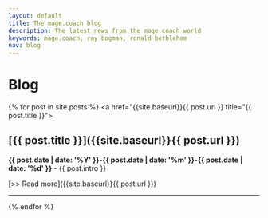 ```yaml
---
layout: default
title: The mage.coach blog
description: The latest news from the mage.coach world
keywords: mage.coach, ray bogman, ronald bethlehem
nav: blog
---
```


# Blog


{% for post in site.posts %}
<a href="{{site.baseurl}}{{ post.url }} title="{{ post.title }}">
<amp-img noloading width="100" height="100" alt="{{ post.title }}" layout="responsive" src="{{site.static-url}}{{ post.authorimage }}" class="photo pull-left"></amp-img></a>

## [{{ post.title }}]({{site.baseurl}}{{ post.url }})

**{{ post.date | date: '%Y' }}-{{ post.date | date: '%m' }}-{{ post.date | date: '%d' }}** -
  {{ post.intro }}

  [>> Read more]({{site.baseurl}}{{ post.url }})



  * * *

{% endfor %}
